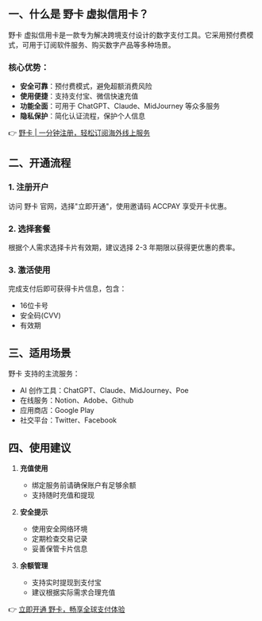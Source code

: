 ## 一、什么是 野卡 虚拟信用卡？

野卡 虚拟信用卡是一款专为解决跨境支付设计的数字支付工具。它采用预付费模式，可用于订阅软件服务、购买数字产品等多种场景。

### 核心优势：

- **安全可靠**：预付费模式，避免超额消费风险
- **使用便捷**：支持支付宝、微信快速充值
- **功能全面**：可用于 ChatGPT、Claude、MidJourney 等众多服务
- **隐私保护**：简化认证流程，保护个人信息

👉 [野卡 | 一分钟注册，轻松订阅海外线上服务](https://bit.ly/bewildcard)

## 二、开通流程

### 1. 注册开户
访问 野卡 官网，选择"立即开通"，使用邀请码 ACCPAY 享受开卡优惠。

### 2. 选择套餐
根据个人需求选择卡片有效期，建议选择 2-3 年期限以获得更优惠的费率。

### 3. 激活使用
完成支付后即可获得卡片信息，包含：
- 16位卡号
- 安全码(CVV)
- 有效期

## 三、适用场景

野卡 支持的主流服务：
- AI 创作工具：ChatGPT、Claude、MidJourney、Poe
- 在线服务：Notion、Adobe、Github
- 应用商店：Google Play
- 社交平台：Twitter、Facebook

## 四、使用建议

1. **充值使用**
   - 绑定服务前请确保账户有足够余额
   - 支持随时充值和提现

2. **安全提示**
   - 使用安全网络环境
   - 定期检查交易记录
   - 妥善保管卡片信息

3. **余额管理**
   - 支持实时提现到支付宝
   - 建议根据实际需求合理充值

👉 [立即开通 野卡，畅享全球支付体验](https://bit.ly/bewildcard)